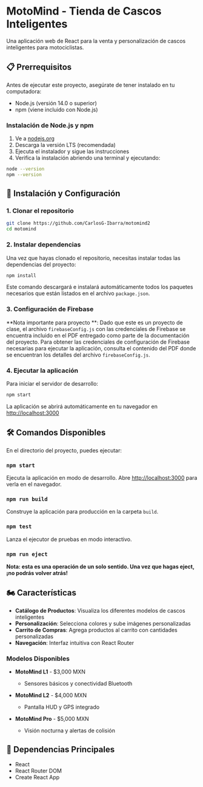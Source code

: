 # MotoMind - Tienda de Cascos Inteligentes

Una aplicación web de React para la venta y personalización de cascos inteligentes para motociclistas.

## 📋 Prerrequisitos

Antes de ejecutar este proyecto, asegúrate de tener instalado en tu computadora:

- Node.js (versión 14.0 o superior)
- npm (viene incluido con Node.js)

### Instalación de Node.js y npm

1. Ve a [nodejs.org](https://nodejs.org)
2. Descarga la versión LTS (recomendada)
3. Ejecuta el instalador y sigue las instrucciones
4. Verifica la instalación abriendo una terminal y ejecutando:

```bash
node --version
npm --version
```

## 🚀 Instalación y Configuración

### 1. Clonar el repositorio

```bash
git clone https://github.com/CarlosG-Ibarra/motomind2
cd motomind
```

### 2. Instalar dependencias

Una vez que hayas clonado el repositorio, necesitas instalar todas las dependencias del proyecto:

```bash
npm install
```

Este comando descargará e instalará automáticamente todos los paquetes necesarios que están listados en el archivo `package.json`.

### 3. Configuración de Firebase

**Nota importante para proyecto **: Dado que este es un proyecto de clase, el archivo `firebaseConfig.js` con las credenciales de Firebase se encuentra incluido en el PDF entregado como parte de la documentación del proyecto. Para obtener las credenciales de configuración de Firebase necesarias para ejecutar la aplicación, consulta el contenido del PDF donde se encuentran los detalles del archivo `firebaseConfig.js`.

### 4. Ejecutar la aplicación

Para iniciar el servidor de desarrollo:

```bash
npm start
```

La aplicación se abrirá automáticamente en tu navegador en [http://localhost:3000](http://localhost:3000)

## 🛠️ Comandos Disponibles

En el directorio del proyecto, puedes ejecutar:

### `npm start`
Ejecuta la aplicación en modo de desarrollo.
Abre [http://localhost:3000](http://localhost:3000) para verla en el navegador.

### `npm run build`
Construye la aplicación para producción en la carpeta `build`.

### `npm test`
Lanza el ejecutor de pruebas en modo interactivo.

### `npm run eject`
**Nota: esta es una operación de un solo sentido. Una vez que hagas eject, ¡no podrás volver atrás!**

## 🏍️ Características

- **Catálogo de Productos**: Visualiza los diferentes modelos de cascos inteligentes
- **Personalización**: Selecciona colores y sube imágenes personalizadas
- **Carrito de Compras**: Agrega productos al carrito con cantidades personalizadas
- **Navegación**: Interfaz intuitiva con React Router

### Modelos Disponibles

- **MotoMind L1** - $3,000 MXN
  - Sensores básicos y conectividad Bluetooth

- **MotoMind L2** - $4,000 MXN
  - Pantalla HUD y GPS integrado

- **MotoMind Pro** - $5,000 MXN
  - Visión nocturna y alertas de colisión

## 🔧 Dependencias Principales

- React
- React Router DOM
- Create React App